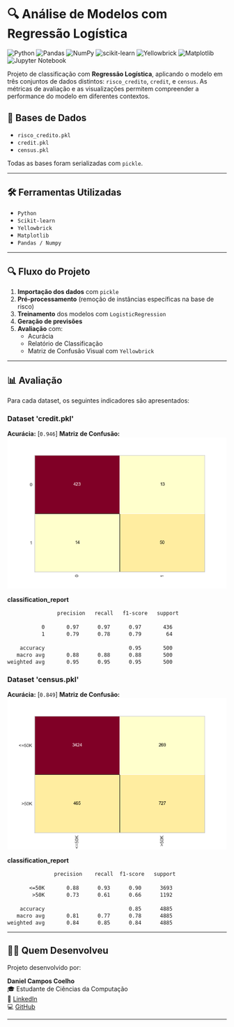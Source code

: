 # 🔍 Análise de Modelos com Regressão Logística

![Python](https://img.shields.io/badge/Python-3776AB?style=for-the-badge&logo=python&logoColor=white)
![Pandas](https://img.shields.io/badge/Pandas-150458?style=for-the-badge&logo=pandas&logoColor=white)
![NumPy](https://img.shields.io/badge/NumPy-013243?style=for-the-badge&logo=numpy&logoColor=white)
![scikit-learn](https://img.shields.io/badge/scikit--learn-F7931E?style=for-the-badge&logo=scikit-learn&logoColor=white)
![Yellowbrick](https://img.shields.io/badge/Yellowbrick-F2D33E?style=for-the-badge&logo=yellowbrick&logoColor=black)
![Matplotlib](https://img.shields.io/badge/Matplotlib-3776AB?style=for-the-badge&logo=matplotlib&logoColor=white)
![Jupyter Notebook](https://img.shields.io/badge/Jupyter-F37626?style=for-the-badge&logo=jupyter&logoColor=white)

Projeto de classificação com **Regressão Logística**, aplicando o modelo em três conjuntos de dados distintos: `risco_credito`, `credit`, e `census`. As métricas de avaliação e as visualizações permitem compreender a performance do modelo em diferentes contextos.

## 📁 Bases de Dados

- `risco_credito.pkl`  
- `credit.pkl`  
- `census.pkl`  

Todas as bases foram serializadas com `pickle`.

---

## 🛠️ Ferramentas Utilizadas

- `Python`
- `Scikit-learn`
- `Yellowbrick`
- `Matplotlib`
- `Pandas / Numpy`

---

## 🔍 Fluxo do Projeto

1. **Importação dos dados** com `pickle`
2. **Pré-processamento** (remoção de instâncias específicas na base de risco)
3. **Treinamento** dos modelos com `LogisticRegression`
4. **Geração de previsões**
5. **Avaliação** com:
   - Acurácia
   - Relatório de Classificação
   - Matriz de Confusão Visual com `Yellowbrick`

---

## 📊 Avaliação

Para cada dataset, os seguintes indicadores são apresentados:

### Dataset 'credit.pkl'

 **Acurácia:** [`0.946`]
 **Matriz de Confusão:**
  ![Matriz de Confusão para Credit](confusion_matrix_credit.png)

**classification_report**

                    precision   recall   f1-score   support

               0       0.97      0.97      0.97       436
               1       0.79      0.78      0.79        64

        accuracy                           0.95       500
       macro avg       0.88      0.88      0.88       500
    weighted avg       0.95      0.95      0.95       500
  

### Dataset 'census.pkl'

 **Acurácia:** [`0.849`]
 **Matriz de Confusão:**
  ![Matriz de Confusão para Census](confusion_matrix_census.png)
  
  **classification_report**

                   precision    recall  f1-score   support

           <=50K       0.88      0.93      0.90      3693
            >50K       0.73      0.61      0.66      1192

        accuracy                           0.85      4885
       macro avg       0.81      0.77      0.78      4885
    weighted avg       0.84      0.85      0.84      4885
---

 ## 👨‍💻 Quem Desenvolveu

Projeto desenvolvido por:

**Daniel Campos Coelho**  
🎓 Estudante de Ciências da Computação  
🔗 [LinkedIn](https://www.linkedin.com/in/daniel-coelho-818381293/)  
💻 [GitHub](https://github.com/daccoelho)

---


